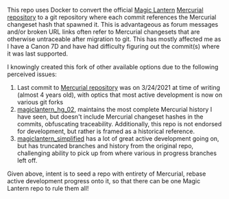 This repo uses Docker to convert the official
[Magic Lantern](https://www.magiclantern.fm)
[Mercurial repository](https://foss.heptapod.net/magic-lantern/magic-lantern/)
to a git repository where each commit references the Mercurial changeset hash
that spawned it. This is advantageous as forum messages and/or broken URL links
often refer to Mercurial changesets that are otherwise untraceable after
migration to git. This has mostly affected me as I have a Canon 7D and have had
difficulty figuring out the commit(s) where it was last supported.

I knowingly created this fork of other available options due to the following
perceived issues:
1. Last commit to
    [Mercurial repository](https://foss.heptapod.net/magic-lantern/magic-lantern/)
    was on 3/24/2021 at time of writing (almost 4 years old), with optics that
    most active development is now on various git forks
2. [magiclantern_hg_02](https://github.com/reticulatedpines/magiclantern_hg_02),
    maintains the most complete Mercurial history I have seen, but doesn't include
    Mercurial changeset hashes in the commits, obfuscating traceability.
    Additionally, this repo is not endorsed for development, but rather is framed
    as a historical reference.
3. [magiclantern_simplified](https://github.com/reticulatedpines/magiclantern_simplified)
    has a lot of great active development going on, but has truncated branches
    and history from the original repo, challenging ability to pick up from where
    various in progress branches left off.

Given above, intent is to seed a repo with entirety of Mercurial, rebase active
development progress onto it, so that there can be one Magic Lantern repo to rule
them all!
